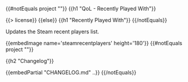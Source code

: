 {{#notEquals project ""}}
{{h1 "QoL - Recently Played With"}}

{{> license}}
{{else}}
{{h1 "Recently Played With"}}
{{/notEquals}}

Updates the Steam recent players list.

{{embedImage name='steamrecentplayers' height='180'}}
{{#notEquals project ""}}

{{h2 "Changelog"}}

{{embedPartial "CHANGELOG.md" ..}}
{{/notEquals}}
